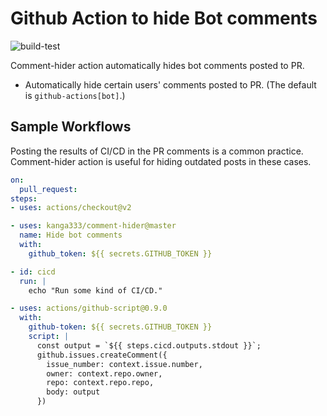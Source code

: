 # Github Action to hide Bot comments

![build-test](https://github.com/kanga333/comment-hider/workflows/build-test/badge.svg)

Comment-hider action automatically hides bot comments posted to PR.

- Automatically hide certain users' comments posted to PR. (The default is `github-actions[bot]`.)

## Sample Workflows

Posting the results of CI/CD in the PR comments is a common practice. Comment-hider action is useful for hiding outdated posts in these cases.

```yaml
on:
  pull_request:
steps:
- uses: actions/checkout@v2

- uses: kanga333/comment-hider@master
  name: Hide bot comments
  with: 
    github_token: ${{ secrets.GITHUB_TOKEN }}

- id: cicd
  run: |
    echo "Run some kind of CI/CD."

- uses: actions/github-script@0.9.0
  with:
    github-token: ${{ secrets.GITHUB_TOKEN }}
    script: |
      const output = `${{ steps.cicd.outputs.stdout }}`;
      github.issues.createComment({
        issue_number: context.issue.number,
        owner: context.repo.owner,
        repo: context.repo.repo,
        body: output
      })
```
